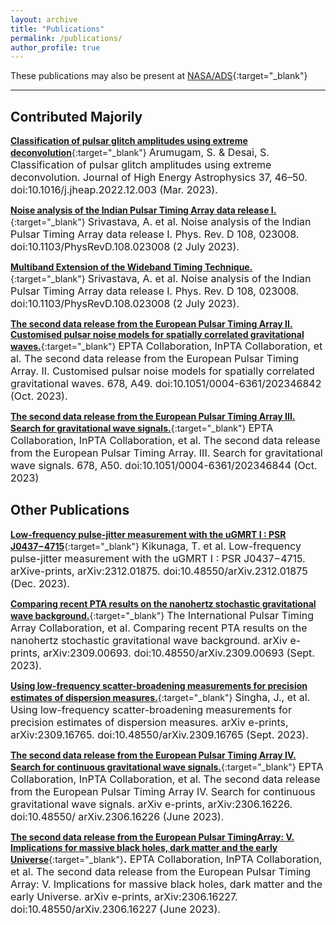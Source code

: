 ```yaml
---
layout: archive
title: "Publications"
permalink: /publications/
author_profile: true
---
```


These publications may also be present at [NASA/ADS](https://ui.adsabs.harvard.edu/search/p_=0&q=author%3A%22Arumugam%2C%20S.%22%20AND%20database%3Aastronomy&sort=date%20desc%2C%20bibcode%20desc){:target="_blank"}

---
## Contributed Majorily  

[**Classification of pulsar glitch amplitudes using extreme deconvolution**](https://www.sciencedirect.com/science/article/abs/pii/S2214404822000799?via%3Dihub){:target="_blank"}
<font size="3">Arumugam, S. & Desai, S. Classification of pulsar glitch amplitudes using extreme deconvolution. Journal of High Energy Astrophysics 37, 46–50. doi:10.1016/j.jheap.2022.12.003 (Mar. 2023).</font>

[**Noise analysis of the Indian Pulsar Timing Array data release I.**](https://journals.aps.org/prd/abstract/10.1103/PhysRevD.108.023008){:target="_blank"}
<font size="3"> Srivastava, A. et al. Noise analysis of the Indian Pulsar Timing Array data release I. Phys. Rev. D 108, 023008. doi:10.1103/PhysRevD.108.023008 (2 July 2023). </font>


[**Multiband Extension of the Wideband Timing Technique.**](https://academic.oup.com/mnras/article/527/1/213/7310865){:target="_blank"}
<font size="3"> Srivastava, A. et al. Noise analysis of the Indian Pulsar Timing Array data release I. Phys. Rev. D 108, 023008. doi:10.1103/PhysRevD.108.023008 (2 July 2023). </font>


[**The second data release from the European Pulsar Timing Array II. Customised pulsar noise models for spatially correlated gravitational waves.**](https://www.aanda.org/articles/aa/full_html/2023/10/aa46842-23/aa46842-23.html){:target="_blank"}
<font size="3"> EPTA Collaboration, InPTA Collaboration, et al. The second data release from the European Pulsar Timing Array. II. Customised pulsar noise models for spatially correlated gravitational waves. 678, A49. doi:10.1051/0004-6361/202346842 (Oct. 2023). </font>


[**The second data release from the European Pulsar Timing Array III. Search for gravitational wave signals.**](https://www.aanda.org/articles/aa/abs/2023/10/aa46844-23/aa46844-23.html){:target="_blank"}
<font size="3">  EPTA Collaboration, InPTA Collaboration, et al. The second data release from the European Pulsar Timing Array. III. Search for gravitational wave signals. 678, A50. doi:10.1051/0004-6361/202346844 (Oct. 2023) </font>



## Other Publications 
[**Low-frequency pulse-jitter measurement with the uGMRT I : PSR J0437−4715**](https://arxiv.org/abs/2312.01875){:target="_blank"}
<font size="3"> Kikunaga, T. et al. Low-frequency pulse-jitter measurement with the uGMRT I : PSR J0437−4715. arXive-prints, arXiv:2312.01875. doi:10.48550/arXiv.2312.01875 (Dec. 2023). </font>


[**Comparing recent PTA results on the nanohertz stochastic gravitational wave background.**](https://arxiv.org/abs/2309.00693){:target="_blank"}
<font size="3"> The International Pulsar Timing Array Collaboration, et al. Comparing recent PTA results on the nanohertz stochastic gravitational wave background. arXiv e-prints, arXiv:2309.00693. doi:10.48550/arXiv.2309.00693 (Sept. 2023). </font>


[**Using low-frequency scatter-broadening measurements for precision estimates of dispersion measures.**](https://arxiv.org/abs/2309.16765){:target="_blank"}
<font size="3"> Singha, J., et al. Using low-frequency scatter-broadening measurements for precision estimates of dispersion measures. arXiv e-prints, arXiv:2309.16765. doi:10.48550/arXiv.2309.16765 (Sept. 2023). </font>


[**The second data release from the European Pulsar Timing Array IV. Search for continuous gravitational wave signals.**](https://arxiv.org/abs/2306.16226){:target="_blank"}
<font size="3"> EPTA Collaboration, InPTA Collaboration, et al. The second data release from the European Pulsar Timing Array IV. Search for continuous gravitational wave signals. arXiv e-prints, arXiv:2306.16226. doi:10.48550/ arXiv.2306.16226 (June 2023). </font>


[**The second data release from the European Pulsar TimingArray: V. Implications for massive black holes, dark matter and the early Universe**](https://arxiv.org/abs/2306.16227){:target="_blank"}<font size="3">**.**  </font>
<font size="3"> EPTA Collaboration, InPTA Collaboration, et al. The second data release from the European Pulsar Timing Array: V. Implications for massive black holes, dark matter and the early Universe. arXiv e-prints, arXiv:2306.16227. doi:10.48550/arXiv.2306.16227 (June 2023).</font>


















